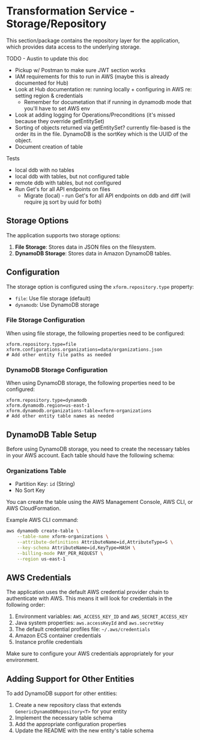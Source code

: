 # Transformation Service - Storage/Repository

This section/package contains the repository layer for the application, which provides data access to the underlying storage.

TODO - Austin to update this doc

- Pickup w/ Postman to make sure JWT section works
- IAM requirements for this to run in AWS (maybe this is already documented for Hub)
- Look at Hub documentation re: running locally + configuring in AWS re: setting region & credentials
  - Remember for documetation that if running in dynamodb mode that you'll have to set AWS env
- Look at adding logging for Operations/Preconditions (it's missed because they override getEntitySet)
- Sorting of objects returned via getEntitySet? currently file-based is the order its in the file.  DynamoDB is the sortKey which is the UUID of the object.
- Document creation of table

Tests

- local ddb with no tables
- local ddb with tables, but not configured table
- remote ddb with tables, but not configured
- Run Get's for all API endpoints on files
  - Migrate (local) - run Get's for all API endpoints on ddb and diff (will require jq sort by uuid for both)

## Storage Options

The application supports two storage options:

1. **File Storage**: Stores data in JSON files on the filesystem.
2. **DynamoDB Storage**: Stores data in Amazon DynamoDB tables.

## Configuration

The storage option is configured using the `xform.repository.type` property:

- `file`: Use file storage (default)
- `dynamodb`: Use DynamoDB storage

### File Storage Configuration

When using file storage, the following properties need to be configured:

```properties
xform.repository.type=file
xform.configurations.organizations=data/organizations.json
# Add other entity file paths as needed
```

### DynamoDB Storage Configuration

When using DynamoDB storage, the following properties need to be configured:

```properties
xform.repository.type=dynamodb
xform.dynamodb.region=us-east-1
xform.dynamodb.organizations-table=xform-organizations
# Add other entity table names as needed
```

## DynamoDB Table Setup

Before using DynamoDB storage, you need to create the necessary tables in your AWS account. Each table should have the following schema:

### Organizations Table

- Partition Key: `id` (String)
- No Sort Key

You can create the table using the AWS Management Console, AWS CLI, or AWS CloudFormation.

Example AWS CLI command:

```bash
aws dynamodb create-table \
    --table-name xform-organizations \
    --attribute-definitions AttributeName=id,AttributeType=S \
    --key-schema AttributeName=id,KeyType=HASH \
    --billing-mode PAY_PER_REQUEST \
    --region us-east-1
```

## AWS Credentials

The application uses the default AWS credential provider chain to authenticate with AWS. This means it will look for credentials in the following order:

1. Environment variables: `AWS_ACCESS_KEY_ID` and `AWS_SECRET_ACCESS_KEY`
2. Java system properties: `aws.accessKeyId` and `aws.secretKey`
3. The default credential profiles file: `~/.aws/credentials`
4. Amazon ECS container credentials
5. Instance profile credentials

Make sure to configure your AWS credentials appropriately for your environment.

## Adding Support for Other Entities

To add DynamoDB support for other entities:

1. Create a new repository class that extends `GenericDynamoDBRepository<T>` for your entity
2. Implement the necessary table schema
3. Add the appropriate configuration properties
4. Update the README with the new entity's table schema
